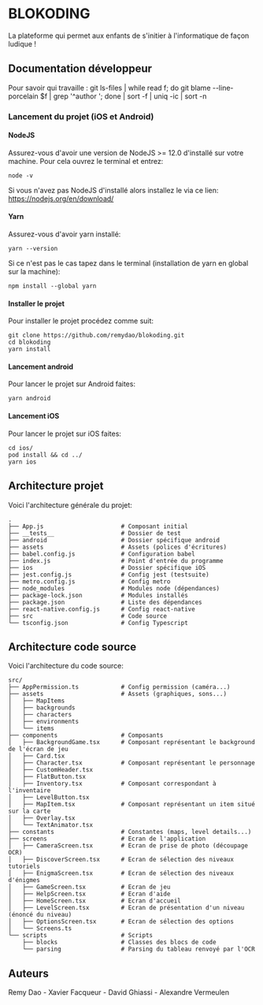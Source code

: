 # BLOKODING

La plateforme qui permet aux enfants de s'initier à l'informatique de façon ludique !

## Documentation développeur

Pour savoir qui travaille :
git ls-files | while read f; do git blame --line-porcelain $f | grep '^author '; done | sort -f | uniq -ic | sort -n

### Lancement du projet (iOS et Android)

#### NodeJS

Assurez-vous d'avoir une version de NodeJS >= 12.0 d'installé sur votre machine.
Pour cela ouvrez le terminal et entrez:

```shell
node -v
```

Si vous n'avez pas NodeJS d'installé alors installez le via ce lien: https://nodejs.org/en/download/

#### Yarn

Assurez-vous d'avoir yarn installé:

```shell
yarn --version
```

Si ce n'est pas le cas tapez dans le terminal (installation de yarn en global sur la machine):

```shell
npm install --global yarn
```

#### Installer le projet

Pour installer le projet procédez comme suit:

```shell
git clone https://github.com/remydao/blokoding.git
cd blokoding
yarn install
```

#### Lancement android

Pour lancer le projet sur Android faites:

```shell
yarn android
```

#### Lancement iOS

Pour lancer le projet sur iOS faites:

```shell
cd ios/
pod install && cd ../
yarn ios
```

## Architecture projet

Voici l'architecture générale du projet:

```shell
.
├── App.js                      # Composant initial
├── __tests__                   # Dossier de test
├── android                     # Dossier spécifique android
├── assets                      # Assets (polices d'écritures)
├── babel.config.js             # Configuration babel
├── index.js                    # Point d'entrée du programme
├── ios                         # Dossier spécifique iOS
├── jest.config.js              # Config jest (testsuite)
├── metro.config.js             # Config metro
├── node_modules                # Modules node (dépendances)
├── package-lock.json           # Modules installés
├── package.json                # Liste des dépendances
├── react-native.config.js      # Config react-native
├── src                         # Code source
└── tsconfig.json               # Config Typescript
```

## Architecture code source

Voici l'architecture du code source:

```shell
src/
├── AppPermission.ts            # Config permission (caméra...)
├── assets                      # Assets (graphiques, sons...)
│   ├── MapItems
│   ├── backgrounds
│   ├── characters
│   ├── environments
│   └── items
├── components                  # Composants
│   ├── BackgroundGame.tsx      # Composant représentant le background de l'écran de jeu
│   ├── Card.tsx
│   ├── Character.tsx           # Composant représentant le personnage
│   ├── CustomHeader.tsx
│   ├── FlatButton.tsx
│   ├── Inventory.tsx           # Composant correspondant à l'inventaire
│   ├── LevelButton.tsx
│   ├── MapItem.tsx             # Composant représentant un item situé sur la carte
│   ├── Overlay.tsx
│   └── TextAnimator.tsx
├── constants                   # Constantes (maps, level details...)
├── screens                     # Ecran de l'application
│   ├── CameraScreen.tsx        # Ecran de prise de photo (découpage OCR)
│   ├── DiscoverScreen.tsx      # Ecran de sélection des niveaux tutoriels
│   ├── EnigmaScreen.tsx        # Ecran de sélection des niveaux d'énigmes
│   ├── GameScreen.tsx          # Ecran de jeu
│   ├── HelpScreen.tsx          # Ecran d'aide
│   ├── HomeScreen.tsx          # Ecran d'accueil
│   ├── LevelScreen.tsx         # Ecran de présentation d'un niveau (énoncé du niveau)
│   ├── OptionsScreen.tsx       # Ecran de sélection des options
│   └── Screens.ts
└── scripts                     # Scripts
    ├── blocks                  # Classes des blocs de code
    └── parsing                 # Parsing du tableau renvoyé par l'OCR
```

## Auteurs

Remy Dao - Xavier Facqueur - David Ghiassi - Alexandre Vermeulen
